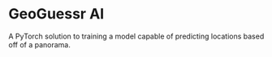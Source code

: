 # GeoGuessr AI
A PyTorch solution to training a model capable of predicting locations based off of a panorama.
